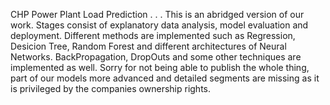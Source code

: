 CHP Power Plant Load Prediction
.
.
.
This is an abridged version of our work. Stages consist of explanatory data analysis, model evaluation and deployment. Different methods are implemented such as Regression, Desicion Tree, Random Forest and different architectures of Neural Networks. BackPropagation, DropOuts and some other techniques are implemented as well. Sorry for not being able to publish the whole thing, part of our models more advanced and detailed segments are missing as it is privileged by the companies ownership rights.
